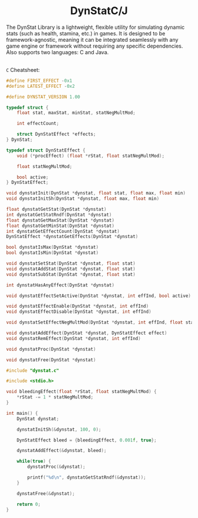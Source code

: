 <h1 align="center">DynStatC/J</h1>
The DynStat Library is a lightweight, flexible utility for simulating dynamic stats (such as health, stamina, etc.) in games. It is designed to be framework-agnostic, meaning it can be integrated seamlessly with any game engine or framework without requiring any specific dependencies. Also supports two languages: C and Java.
<br><br>

```C``` Cheatsheet:
```c
#define FIRST_EFFECT -0x1
#define LATEST_EFFECT -0x2

#define DYNSTAT_VERSION 1.00

typedef struct {
    float stat, maxStat, minStat, statNegMultMod;

    int effectCount;

    struct DynStatEffect *effects;
} DynStat;

typedef struct DynStatEffect {
    void (*procEffect) (float *rStat, float statNegMultMod);

    float statNegMultMod;

    bool active;
} DynStatEffect;

void dynstatInit(DynStat *dynstat, float stat, float max, float min)
void dynstatInitSh(DynStat *dynstat, float max, float min)

float dynstatGetStat(DynStat *dynstat)
int dynstatGetStatRndf(DynStat *dynstat)
float dynstatGetMaxStat(DynStat *dynstat)
float dynstatGetMinStat(DynStat *dynstat)
int dynstatGetEffectCount(DynStat *dynstat)
DynStatEffect *dynstatGetEffects(DynStat *dynstat)

bool dynstatIsMax(DynStat *dynstat)
bool dynstatIsMin(DynStat *dynstat)

void dynstatSetStat(DynStat *dynstat, float stat)
void dynstatAddStat(DynStat *dynstat, float stat)
void dynstatSubStat(DynStat *dynstat, float stat)

int dynstatHasAnyEffect(DynStat *dynstat)

void dynstatEffectSetActive(DynStat *dynstat, int effInd, bool active)

void dynstatEffectEnable(DynStat *dynstat, int effInd)
void dynstatEffectDisable(DynStat *dynstat, int effInd)

void dynstatSetEffectNegMultMod(DynStat *dynstat, int effInd, float statNegMultMod)

void dynstatAddEffect(DynStat *dynstat, DynStatEffect effect)
void dynstatRemEffect(DynStat *dynstat, int effInd)

void dynstatProc(DynStat *dynstat)

void dynstatFree(DynStat *dynstat)
```

```c
#include "dynstat.c"

#include <stdio.h>

void bleedingEffect(float *rStat, float statNegMultMod) {
    *rStat -= 1 * statNegMultMod;
}

int main() {
    DynStat dynstat;

    dynstatInitSh(&dynstat, 100, 0);

    DynStatEffect bleed = {bleedingEffect, 0.001f, true};

    dynstatAddEffect(&dynstat, bleed);

    while(true) {
        dynstatProc(&dynstat);

        printf("%d\n", dynstatGetStatRndf(&dynstat));
    }

    dynstatFree(&dynstat);

    return 0;
}
```
